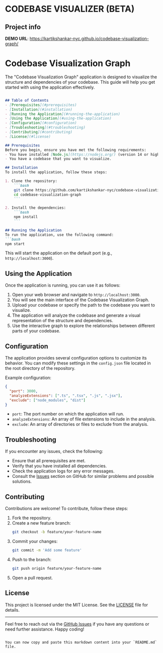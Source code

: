 # CODEBASE VISUALIZER (BETA)

## Project info

**DEMO URL**: https://kartikshankar-nyc.github.io/codebase-visualization-graph/

# Codebase Visualization Graph

The "Codebase Visualization Graph" application is designed to visualize the structure and dependencies of your codebase. This guide will help you get started with using the application effectively.

```markdown

## Table of Contents
- [Prerequisites](#prerequisites)
- [Installation](#installation)
- [Running the Application](#running-the-application)
- [Using the Application](#using-the-application)
- [Configuration](#configuration)
- [Troubleshooting](#troubleshooting)
- [Contributing](#contributing)
- [License](#license)

## Prerequisites
Before you begin, ensure you have met the following requirements:
- You have installed [Node.js](https://nodejs.org/) (version 14 or higher).
- You have a codebase that you want to visualize.

## Installation
To install the application, follow these steps:

1. Clone the repository:
    ```bash
    git clone https://github.com/kartikshankar-nyc/codebase-visualization-graph.git
    cd codebase-visualization-graph
    ```

2. Install the dependencies:
    ```bash
    npm install
    ```

## Running the Application
To run the application, use the following command:
```bash
npm start
```

This will start the application on the default port (e.g., `http://localhost:3000`).

## Using the Application
Once the application is running, you can use it as follows:

1. Open your web browser and navigate to `http://localhost:3000`.
2. You will see the main interface of the Codebase Visualization Graph.
3. Upload your codebase or specify the path to the codebase you want to visualize.
4. The application will analyze the codebase and generate a visual representation of the structure and dependencies.
5. Use the interactive graph to explore the relationships between different parts of your codebase.

## Configuration
The application provides several configuration options to customize its behavior. You can modify these settings in the `config.json` file located in the root directory of the repository.

Example configuration:
```json
{
  "port": 3000,
  "analyzeExtensions": [".ts", ".tsx", ".js", ".jsx"],
  "exclude": ["node_modules", "dist"]
}
```

- `port`: The port number on which the application will run.
- `analyzeExtensions`: An array of file extensions to include in the analysis.
- `exclude`: An array of directories or files to exclude from the analysis.

## Troubleshooting
If you encounter any issues, check the following:

- Ensure that all prerequisites are met.
- Verify that you have installed all dependencies.
- Check the application logs for any error messages.
- Consult the [Issues](https://github.com/kartikshankar-nyc/codebase-visualization-graph/issues) section on GitHub for similar problems and possible solutions.

## Contributing
Contributions are welcome! To contribute, follow these steps:

1. Fork the repository.
2. Create a new feature branch:
    ```bash
    git checkout -b feature/your-feature-name
    ```
3. Commit your changes:
    ```bash
    git commit -m 'Add some feature'
    ```
4. Push to the branch:
    ```bash
    git push origin feature/your-feature-name
    ```
5. Open a pull request.

## License
This project is licensed under the MIT License. See the [LICENSE](LICENSE) file for details.

---

Feel free to reach out via the [GitHub Issues](https://github.com/kartikshankar-nyc/codebase-visualization-graph/issues) if you have any questions or need further assistance. Happy coding!
```

You can now copy and paste this markdown content into your `README.md` file.
